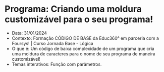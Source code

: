 # Programa: Criando uma moldura customizável para o seu programa!
- Data: 31/01/2024
- Contexto: Formação CÓDIGO DE BASE da Educ360° em parceria com a Foursys! | Curso Jornada Base - Lógica
- O que é: Um código de baixa complexidade de um programa que cria uma moldura de caracteres para o nome de seu programa de maneira customizável!
- Temas interativos: Função com parâmetros.
